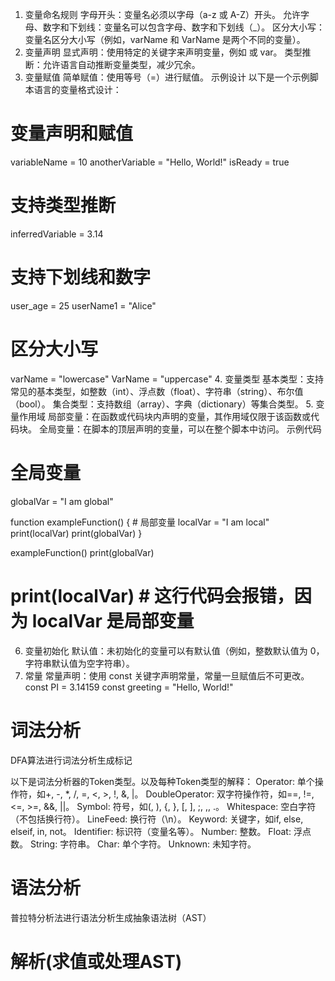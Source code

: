 1. 变量命名规则
字母开头：变量名必须以字母（a-z 或 A-Z）开头。
允许字母、数字和下划线：变量名可以包含字母、数字和下划线（_）。
区分大小写：变量名区分大小写（例如，varName 和 VarName 是两个不同的变量）。
2. 变量声明
显式声明：使用特定的关键字来声明变量，例如  或 var。
类型推断：允许语言自动推断变量类型，减少冗余。
3. 变量赋值
简单赋值：使用等号（=）进行赋值。
示例设计
以下是一个示例脚本语言的变量格式设计：

# 变量声明和赋值
variableName = 10
anotherVariable = "Hello, World!"
isReady = true

# 支持类型推断
inferredVariable = 3.14

# 支持下划线和数字
user_age = 25
userName1 = "Alice"

# 区分大小写
 varName = "lowercase"
 VarName = "uppercase"
4. 变量类型
基本类型：支持常见的基本类型，如整数（int）、浮点数（float）、字符串（string）、布尔值（bool）。
集合类型：支持数组（array）、字典（dictionary）等集合类型。
5. 变量作用域
局部变量：在函数或代码块内声明的变量，其作用域仅限于该函数或代码块。
全局变量：在脚本的顶层声明的变量，可以在整个脚本中访问。
示例代码
# 全局变量
globalVar = "I am global"

function exampleFunction() {
    # 局部变量
    localVar = "I am local"
    print(localVar)
    print(globalVar)
}

exampleFunction()
print(globalVar)
# print(localVar) # 这行代码会报错，因为 localVar 是局部变量
6. 变量初始化
默认值：未初始化的变量可以有默认值（例如，整数默认值为 0，字符串默认值为空字符串）。
7. 常量
常量声明：使用 const 关键字声明常量，常量一旦赋值后不可更改。
const PI = 3.14159
const greeting = "Hello, World!"


# 词法分析
DFA算法进行词法分析生成标记

以下是词法分析器的Token类型。以及每种Token类型的解释：
Operator: 单个操作符，如+, -, *, /, =, <, >, !, &, |。
DoubleOperator: 双字符操作符，如==, !=, <=, >=, &&, ||。
Symbol: 符号，如(, ), {, }, [, ], ;, ,, .。
Whitespace: 空白字符（不包括换行符）。
LineFeed: 换行符（\n）。
Keyword: 关键字，如if, else, elseif, in, not。
Identifier: 标识符（变量名等）。
Number: 整数。
Float: 浮点数。
String: 字符串。
Char: 单个字符。
Unknown: 未知字符。

# 语法分析
普拉特分析法进行语法分析生成抽象语法树（AST）

# 解析(求值或处理AST)



